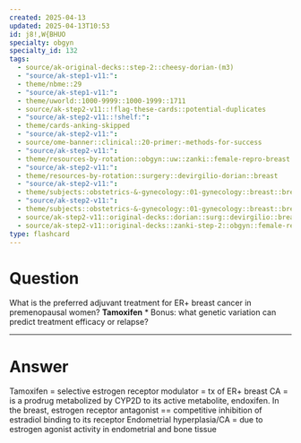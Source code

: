 ```yaml
---
created: 2025-04-13
updated: 2025-04-13T10:53
id: j8!,W{BHUO
specialty: obgyn
specialty_id: 132
tags:
  - source/ak-original-decks::step-2::cheesy-dorian-(m3)
  - "source/ak-step1-v11:": 
  - theme/nbme::29
  - "source/ak-step1-v11:": 
  - theme/uworld::1000-9999::1000-1999::1711
  - source/ak-step2-v11::!flag-these-cards::potential-duplicates
  - "source/ak-step2-v11::!shelf:": 
  - theme/cards-anking-skipped
  - "source/ak-step2-v11:": 
  - source/ome-banner::clinical::20-primer:-methods-for-success
  - "source/ak-step2-v11:": 
  - theme/resources-by-rotation::obgyn::uw::zanki::female-repro-breast
  - "source/ak-step2-v11:": 
  - theme/resources-by-rotation::surgery::devirgilio-dorian::breast
  - "source/ak-step2-v11:": 
  - theme/subjects::obstetrics-&-gynecology::01-gynecology::breast::breast-cancer
  - "source/ak-step2-v11:": 
  - theme/subjects::obstetrics-&-gynecology::01-gynecology::breast::breast-cancer::management
  - source/ak-step2-v11::original-decks::dorian::surg::devirgilio::breast
  - source/ak-step2-v11::original-decks::zanki-step-2::obgyn::female-repro-&-breast
type: flashcard
---
```


# Question
What is the preferred adjuvant treatment for ER+ breast cancer in premenopausal women?   **Tamoxifen**   * Bonus: what genetic variation can predict treatment efficacy or relapse?

---

# Answer
Tamoxifen = selective estrogen receptor modulator = tx of ER+ breast CA = is a prodrug metabolized by CYP2D to its active metabolite, endoxifen.  In the breast, estrogen receptor antagonist == competitive inhibition of estradiol binding to its receptor  Endometrial hyperplasia/CA = due to estrogen agonist activity in endometrial and bone tissue